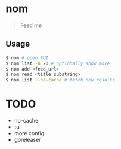 # nom
> Feed me

## Usage
```sh
$ nom # open TUI
$ nom list -n 20 # optionally show more
$ nom add <feed_url> 
$ nom read <title_substring> 
$ nom list --no-cache # fetch new results
```

# TODO
- no-cache
- tui
- more config
- goreleaser
